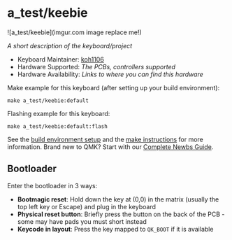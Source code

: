 # a_test/keebie

![a_test/keebie](imgur.com image replace me!)

*A short description of the keyboard/project*

* Keyboard Maintainer: [koh1106](https://github.com/koh1106)
* Hardware Supported: *The PCBs, controllers supported*
* Hardware Availability: *Links to where you can find this hardware*

Make example for this keyboard (after setting up your build environment):

    make a_test/keebie:default

Flashing example for this keyboard:

    make a_test/keebie:default:flash

See the [build environment setup](https://docs.qmk.fm/#/getting_started_build_tools) and the [make instructions](https://docs.qmk.fm/#/getting_started_make_guide) for more information. Brand new to QMK? Start with our [Complete Newbs Guide](https://docs.qmk.fm/#/newbs).

## Bootloader

Enter the bootloader in 3 ways:

* **Bootmagic reset**: Hold down the key at (0,0) in the matrix (usually the top left key or Escape) and plug in the keyboard
* **Physical reset button**: Briefly press the button on the back of the PCB - some may have pads you must short instead
* **Keycode in layout**: Press the key mapped to `QK_BOOT` if it is available
